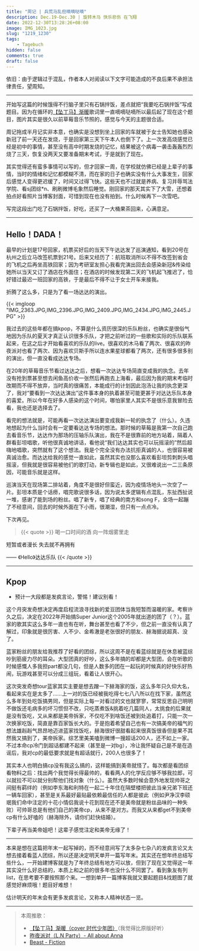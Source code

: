 ```yaml
---
title: "周记 | 兵荒马乱但嘀嘀哒嘀"
description: Dec.19-Dec.30 | 旋转木马 快乐悲伤 在飞翔
date: 2022-12-30T13:28:26+08:00
image: IMG_1023.jpg
slug: "1219_1230" 
tags: 
    - Tagebuch
hidden: false
comments: true
draft: false
---
```

依旧：由于逻辑过于混乱，作者本人对阅读以下文字可能造成的不良后果不承担法律责任，望周知。

---
开始写这篇的时候饿得不行脑子里只有石锅拌饭，差点就把“我要吃石锅拌饭”写成题目。因为在循环的[【坠丁马】渐暖](https://www.bilibili.com/video/BV1Dd4y197rm)歌词里一直嘀嘀哒嘀所以最后起了现在这个题目，图片其实是很久以前草莓音乐节照的，感觉与今天的主题很合适。

周记拖成半月记实非本意，也确实是没想到坐上回家的车就被于女士告知她也感染新冠了前一天还在发烧，于是回家第三天下午本人也倒下了。上一次发高烧感觉已经是初中的事情，甚至没有高中时期发烧的记忆，结果被这个病毒一袭击轰轰烈烈烧了三天，恢复没两天又要准备期末考试，于是就到了现在。

其实觉得还有蛮多事情可以写的，但才回家一周，在学校就仿佛已经是上辈子的事情，当时的情绪和记忆都模糊不清，而在家的日子也确实没有什么大事发生，回家后感觉人变得更迟缓了，时间又过得飞快。这些天也不过就是养病、复习并辱骂法学院、看sj团综*n、刷刷微博毛象然后睡觉。刚回家的那天其实下了大雪，还想着拍点好看照片当博客封面，可惜到现在也没有拍到。什么时候再下一次雪吧。



写完这段出门吃了石锅拌饭，好吃，还买了一大桶果茶回来，心满意足。

---

## Hello！DADA！

最早的计划是17号回家，机票买好后的当天下午达达发了巡演通知，看到20号在杭州之后立马改签机票到21号。后来又经历了：航班取消所以不得不改签到省会的飞机之后再坐高铁回家；因为考研室友担心我看完演出回去会感染新冠&传染给她所以当天又订了酒店在外面住；在酒店的时候发现第二天的飞机起飞推迟了，恰好错过最迟一班回家的高铁，于是最后不得不让于女士开车来接我。

折腾了这么多，只是为了看一场达达的演出。

{{< imgloop "IMG_2363.JPG,IMG_2396.JPG,IMG_2409.JPG,IMG_2434.JPG,IMG_2445.JPG" >}}

我过去的这些年都在搞kpop，不算是什么资历很深的乐队粉丝，也确实是很俗气地因为乐队的夏天才真正认识很多乐队，才把之前听过的一些歌和实际的乐队联系起来，在这之后才开始看喜欢的乐队的live。很喜欢的木马看了两次、很喜欢的昨夜派对也看了两次、因为喜欢贝斯手所以连水果星球都看了两次，还有很多很多别的演出，但一直没看成达达专场。

在20年的草莓音乐节看过达达之后，想看一次达达专场简直变成我的执念。去年没有抢到票甚至想去闲鱼高价收一张然后再跑去上海看，最后因为我的期末考临时改期而不得不放弃，当时真的很痛苦，本能成行的计划因此泡汤让我的执念更深了，我对“要看到一次达达演出”这件事本身的执着甚至可能更甚于对达达乐队本身的喜爱。所以今年在好多人感染的这个时间，哪怕家里人其实不是很乐意我冒险去看，我也还是选择去了。

看完的想法就是，可能再看一次达达演出要变成我新一轮的执念了（什么）。久违地想起为什么当时会有一定要看达达专场的想法。那时候的草莓是我第一次自己跑去看音乐节，达达作为那场的压轴乐队演出，我在不是很靠前的地方站着，隔着人群看彭坦唱歌，听他很真诚地讲话，看他说“我们达达其实也可以玩摇滚的”然后超嗨地唱歌，突然就有了这个想法。我是个完全没有办法抗拒真诚的人，也很容易被真诚治愈。而达达给我的感觉一直如此，虽然其实也没那么喜欢看彭坦剪刺刺头唱摇滚，但我就是很容易被他们的歌打动，新专辑也是如此，又很难说出一二三条原因，可能音乐就是这样。

巡演当天在现场第二排站着，角度不是很好但蛮近，因为疫情场地头一次空了一片。彭坦本质是个话痨，唱完歌说很多话，因为说太多逻辑有点混乱，东扯西扯说一堆，感谢了能到场的粉丝。唱了新专，唱了经典的南方和song F，全场一起蹦了不经意间，回去的时候外面在下小雨，很潮湿，但只有一点点冷。

下次再见。

> {{< quote >}} 喝一口时间的酒  向一阵烟雾里走

短暂或者漫长  失去就不再拥有

—— 《Hello》达达乐队 {{< /quote >}} 

---

## Kpop
- 预计一大段都是发疯言论，警惕！建议别看！

这个月突发奇想决定再度启程流浪寻找新的爱豆团体当我短暂而温暖的家。考察许久之后，决定在2022年开始搞Super Junior这个2005年就出道的团了（？）。蓝家的歌其实这么多年一直也有在听，舞台甚至也看了不少，但之前一直没有认真了解过，印象就是很厉害、人不少、金希澈是老张很好的朋友、赫海据说超真、没了。

蓝家粉丝的朋友给我推荐了好看的团综，所以这周不是在看蓝综就是在休息被蓝综吵到筋疲力尽的耳朵。大型团真的好吵，这么多年搞的却都是大型团，会在听歌的时候感慨人多我担part都没几句，但是人数多的团在一起玩的时候真的好快乐好热闹，玩游戏甚至可以分成三组玩，看着让人很开心。

这次突发奇想tour蓝家其实主要是想去蹭一下赫海家的饭，这么多年只久仰大名，看起来实在是太多了……上一对的饭已经被我吃得七七八八所以在找下家，虽然这么多年到处吃饭搞男同，但是实际上每一对看过的文也就寥寥，常常反思自己明明不做饭还毛病多的坏习惯但不改，只吃蒸煮饭&挑着吃几篇同人，太挑食的后果就是没有饭吃，又从来都是美帝拆家，不仅吃不到啥饭还被到处追着打，只能一次一次换家吃饭，简直是靠百家饭长大的。于是抱着希望自己也有一次搞美帝的福气的想法雄赳赳气昂昂地迈进蓝家找饭吃，赫海很好很甜看起来很真饭很香但是果不其然我又搞到了，美帝拆家。综艺里美美嗑到微博一搜超话200人，还不如上一家。不过本命cp冷门到超话都建不起来（甚至是一对bg），冷让我怀疑自己是不是在造谣后，我对cp的最低要求就是有超话就行，200人也很多了！

其实本人也明白搞cp没有我这么搞的，这样能搞到美帝就怪了。每次都是看团综看物料之后：找出两个我觉得长得最帅的，看看两人的化学反应够不够我拉郎，可以就拉不可以就分别帮他们找对象（什么）。虽然大多数时候会意外地发现帅哥之间挺有羁绊的（例如李东海和利特在一起二十年住在隔壁楼把彼此当亲兄弟下班还一辆车回家），甚至是关系最好最贴最依赖最信任的人都是彼此（例如尹净汉李硕珉我们命中注定的十花小情侣我说十花到现在还不是美帝就是粉丝品味的一种失败）可帅哥总是有他们自己的美帝cp，从来不是对方。而我又从来都get不到美帝cp有什么好嗑的（赫海除外，请你们赶快结婚）。

下辈子再当美帝姐吧！这辈子感觉注定和美帝无缘了！

---

本来是想在这篇把年末一起写掉的，而不经意间写了太多杂七杂八的发疯言论又太想去接着看蓝人团综，所以还是决定明天单开一篇写年末。其实还在想年终总结写些什么，一开始建博客就是为了年终总结有地方可以放，但到了现在又觉得这一年其实没什么好总结的，本质上和之前的很多年也没什么不同罢了。看到象友有列list，在思考要不要按照那个来。一想到单开一篇博客我就又要起题目&找题图了就感觉好麻烦哦！题目好难想！

估计明天的年末会有更多发疯言论，又称本人精神状态一览。

---

> 本周推歌：
> - [【坠丁马】渐暖（cover 时代少年团）](https://www.bilibili.com/video/BV1Dd4y197rm)（我觉得比原版好听）   
> - [昨夜派对（L.N Party）- All about Anna](http://music.163.com/song?id=1367358886&userid=1369261027)
> - [Beast - Fiction](https://open.spotify.com/track/69QlYqNJeZG14R4an2aoJv?si=5bcd637a9091441a)